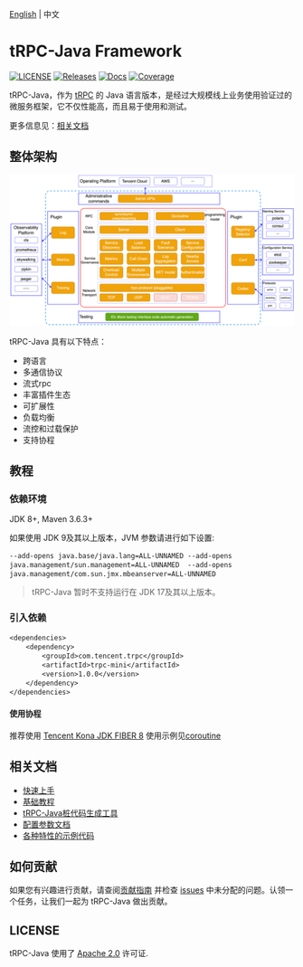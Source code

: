 [English](README.md) | 中文

# tRPC-Java Framework

[![LICENSE](https://img.shields.io/badge/license-Apache--2.0-green.svg)](https://github.com/trpc-group/trpc-java/blob/main/LICENSE)
[![Releases](https://img.shields.io/github/release/trpc.group/trpc-java.svg?style=flat-square)](https://github.com/trpc-group/trpc-java/releases)
[![Docs](https://img.shields.io/badge/docs-latest-green)](https://github.com/trpc-group/trpc-java/tree/main/docs/)
[![Coverage](https://codecov.io/gh/trpc.group/trpc-java/branch/main/graph/badge.svg)](https://app.codecov.io/gh/trpc.group/trpc-java/tree/main)

tRPC-Java，作为 [tRPC](https://github.com/trpc-group/trpc) 的 Java
语言版本，是经过大规模线上业务使用验证过的微服务框架，它不仅性能高，而且易于使用和测试。

更多信息见：[相关文档](#相关文档)

## 整体架构

![架构图](.resources/overall.png)

tRPC-Java 具有以下特点：

- 跨语言
- 多通信协议
- 流式rpc
- 丰富插件生态
- 可扩展性
- 负载均衡
- 流控和过载保护
- 支持协程

## 教程

### 依赖环境

JDK 8+, Maven 3.6.3+

如果使用 JDK 9及其以上版本，JVM 参数请进行如下设置:

```shell
--add-opens java.base/java.lang=ALL-UNNAMED --add-opens java.management/sun.management=ALL-UNNAMED  --add-opens java.management/com.sun.jmx.mbeanserver=ALL-UNNAMED
```

> tRPC-Java 暂时不支持运行在 JDK 17及其以上版本。

### 引入依赖

```pom
<dependencies>
    <dependency>
        <groupId>com.tencent.trpc</groupId>
        <artifactId>trpc-mini</artifactId>
        <version>1.0.0</version>
    </dependency>
</dependencies>
```

#### 使用协程

推荐使用 [Tencent Kona JDK FIBER 8](https://github.com/Tencent/TencentKona-8)
使用示例见[coroutine](https://github.com/trpc-group/trpc-java-examples/tree/master/trpc-examples-coroutine)

<h2 id="2">相关文档</h2>

- [快速上手](/docs/zh/1.quick_start.md)
- [基础教程](/docs/zh/2.basic_tutorial.md)
- [tRPC-Java桩代码生成工具](/docs/zh/3.protobuf_stub_plugin.md)
- [配置参数文档](/docs/zh/4.configuration.md)
- [各种特性的示例代码](https://github.com/trpc-group/trpc-java-examples)

## 如何贡献

如果您有兴趣进行贡献，请查阅[贡献指南](CONTRIBUTING.zh_CN.md)
并检查 [issues](https://github.com/trpc-group/trpc-java/issues)
中未分配的问题。认领一个任务，让我们一起为 tRPC-Java 做出贡献。

## LICENSE

tRPC-Java 使用了 [Apache 2.0](LICENSE) 许可证.